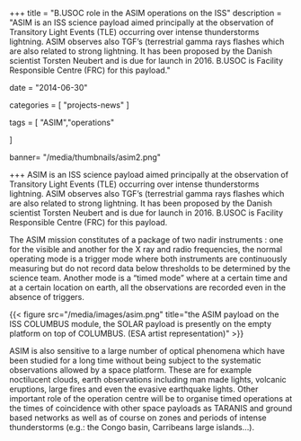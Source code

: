 +++
title = "B.USOC role in the ASIM operations on the ISS"
description = "ASIM is an ISS science payload aimed principally at the observation of Transitory Light Events (TLE) occurring over intense thunderstorms lightning. ASIM observes also TGF’s (terrestrial gamma rays flashes which are also related to strong lightning. It has been proposed by the Danish scientist Torsten Neubert and is due for launch in 2016. B.USOC is Facility Responsible Centre (FRC) for this payload."

date = "2014-06-30"

categories = [
    "projects-news" 
]

tags = [
    "ASIM","operations"
  
]

banner= "/media/thumbnails/asim2.png"


+++
ASIM is an ISS science payload aimed principally at the observation of Transitory Light Events (TLE) occurring over intense thunderstorms lightning. ASIM observes also TGF’s (terrestrial gamma rays flashes which are also related to strong lightning. It has been proposed by the Danish scientist Torsten Neubert and is due for launch in 2016. B.USOC is Facility Responsible Centre (FRC) for this payload.

The ASIM mission constitutes of a package of two nadir instruments : one for the visible and another for the X ray and radio frequencies, the normal operating mode is a trigger mode where both instruments are continuously measuring but do not record data below thresholds to be determined by the science team. Another mode is a “timed mode” where at a certain time and at a certain location on earth, all the observations are recorded even in the absence of triggers.

{{< figure src="/media/images/asim.png" title="the ASIM payload on the ISS COLUMBUS module, the SOLAR payload is presently on the empty platform on top of COLUMBUS. (ESA artist representation)" >}}

ASIM is also sensitive to a large number of optical phenomena which have been studied for a long time without being subject to the systematic observations allowed by a space platform. These are for example noctilucent clouds, earth observations including man made lights, volcanic eruptions, large fires and even the evasive earthquake lights. Other important role of the operation centre will be to organise timed operations at the times of coincidence with other space payloads as TARANIS and ground based networks as well as of course on zones and periods of intense thunderstorms (e.g.: the Congo basin, Carribeans large islands…).
